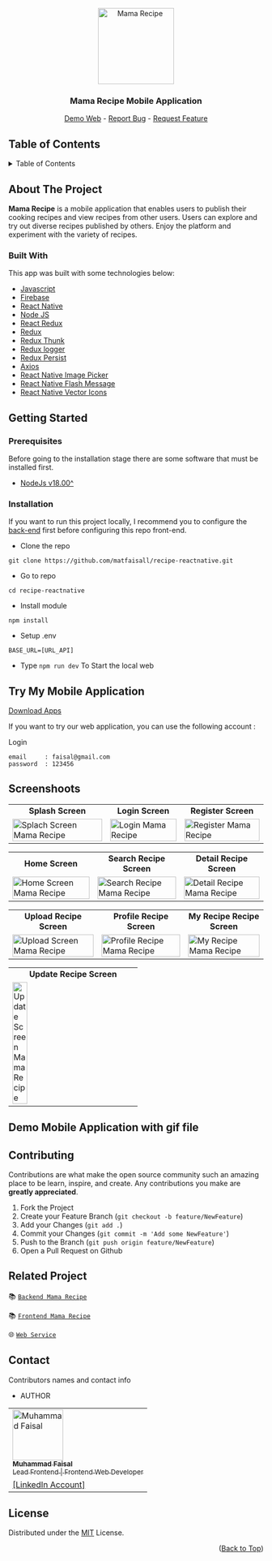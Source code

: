 <div id="top"></div>

<!-- PROJECT LOGO -->
<br />
<div align="center">
  <a href="https://github.com/matfaisall/recipe-frontend-redux" target="_blank">
    <img src="https://res.cloudinary.com/dmx0spvee/image/upload/v1696560135/web-recipe-redux/mamarecipe-logo_ofcf8k.png" alt="Mama Recipe" width="150px">
  </a>

  <h3 align="center">Mama Recipe Mobile Application</h3>

  <p align="center">
    <a href="#" target="_blank">Demo Web</a>
    -
    <a href="https://github.com/matfaisall/recipe-frontend-redux/issues" target="_blank">Report Bug</a>
    -
    <a href="https://github.com/matfaisall/recipe-frontend-redux/issues" target="_blank">Request Feature</a>
  </p>
</div>

<!-- TABLE OF CONTENTS -->

## Table of Contents

<details>
  <summary>Table of Contents</summary>
  <ol>
    <li>
      <a href="#about-the-project">About Us</a>
      <ul>
        <li><a href="#built-with">Built With</a></li>
      </ul>
    </li>
    <li>
      <a href="#getting-started">Getting Started</a>
      <ul>
        <li><a href="#prerequisites">Prerequisites</a></li>
        <li><a href="#installation">Installation</a></li>
        <li><a href="#tryapps">Try This Application</a></li>
      </ul>
    </li>
    <li><a href="#screenshoots">Screenshots</a></li>
    <li><a href="#contributing">Contributing</a></li>
    <li><a href="#related-project">Related Project</a></li>
    <li><a href="#contact">Contact</a></li>
    <li><a href="#license">License</a></li>
  </ol>
</details>

<!-- ABOUT THE PROJECT -->

## About The Project

**Mama Recipe** is a mobile application that enables users to publish their cooking recipes and view recipes from other users. Users can explore and try out diverse recipes published by others. Enjoy the platform and experiment with the variety of recipes.

### Built With

This app was built with some technologies below:

- [Javascript](https://developer.mozilla.org/en-US/docs/Web/JavaScript)
- [Firebase](https://firebase.google.com/)
- [React Native](https://reactnative.dev/)
- [Node JS](https://nodejs.org/en)
- [React Redux](https://react-redux.js.org/)
- [Redux](https://redux.js.org/)
- [Redux Thunk](https://www.npmjs.com/package/redux-thunk)
- [Redux logger](https://www.npmjs.com/package/redux-logger)
- [Redux Persist](https://www.npmjs.com/package/redux-persist)
- [Axios](https://axios-http.com/docs/intro)
- [React Native Image Picker](https://github.com/react-native-image-picker/react-native-image-picker)
- [React Native Flash Message](https://www.npmjs.com/package/react-native-flash-message)
- [React Native Vector Icons](https://www.npmjs.com/package/react-native-vector-icons)

<!-- GETTING STARTED -->

## Getting Started

### Prerequisites

Before going to the installation stage there are some software that must be installed first.

- [NodeJs v18.00^](https://nodejs.org/en/download/)


### Installation

If you want to run this project locally, I recommend you to configure the [back-end](https://github.com/matfaisall/recipe-backend) first before configuring this repo front-end.

- Clone the repo

```
git clone https://github.com/matfaisall/recipe-reactnative.git
```

- Go to repo

```
cd recipe-reactnative
```

- Install module

```
npm install
```

- Setup .env
```
BASE_URL=[URL_API]
```

- Type `npm run dev` To Start the local web

## Try My Mobile Application
<a href="#" target="_blank" >Download Apps</a>

If you want to try our web application, you can use the following account :

Login
```
email     : faisal@gmail.com
password  : 123456
```

## Screenshoots

<p align="center" display=flex>
<!-- table for register recruiter and register worker -->
<table>
<tr>
  <td align='center'><b>Splash Screen</b></td>
  <td align='center'><b>Login Screen</b></td>
  <td align='center'><b>Register Screen</b></td>
</tr>
<tr>
  <td>
    <image src="https://res.cloudinary.com/dmx0spvee/image/upload/v1697031705/mobile-recipe/splash-screen_ws8fk4.png" alt="Splach Screen Mama Recipe" width=100%>
  </td>
  <td>
    <image src="https://res.cloudinary.com/dmx0spvee/image/upload/v1697031646/mobile-recipe/loginscreen_bipazk.jpg" alt="Login Mama Recipe" width=100%>
  </td>
  <td>
    <image src="https://res.cloudinary.com/dmx0spvee/image/upload/v1697031646/mobile-recipe/registerscreen_w93toh.jpg" alt="Register Mama Recipe" width=100%>
  </td>
</tr>

<!-- table for home, search detail screen -->
<table>
<tr>
  <td align='center'><b>Home Screen</b></td>
  <td align='center'><b>Search Recipe Screen</b></td>
  <td align='center'><b>Detail Recipe Screen</b></td>
</tr>
<tr>
  <td>
    <image src="https://res.cloudinary.com/dmx0spvee/image/upload/v1697031646/mobile-recipe/homescreen_eqlmpy.jpg" alt="Home Screen Mama Recipe" width=100%>
  </td>
  <td>
    <image src="https://res.cloudinary.com/dmx0spvee/image/upload/v1697031641/mobile-recipe/searchrecipe_ntmsdu.jpg" alt="Search Recipe Mama Recipe" width=100%>
  </td>
  <td>
    <image src="https://res.cloudinary.com/dmx0spvee/image/upload/v1697032039/mobile-recipe/detail-recipe_btb4eh.jpg" alt="Detail Recipe Mama Recipe" width=100%>
  </td>
</tr>
</table>

<!-- table for home, search detail screen -->
<table>
<tr>
  <td align='center'><b>Upload Recipe Screen</b></td>
  <td align='center'><b>Profile Recipe Screen</b></td>
  <td align='center'><b>My Recipe Recipe Screen</b></td>
</tr>
<tr>
  <td>
    <image src="https://res.cloudinary.com/dmx0spvee/image/upload/v1697031643/mobile-recipe/uploadrecipe_l0ymwl.jpg" alt="Upload Screen Mama Recipe" width=100%>
  </td>
  <td>
    <image src="https://res.cloudinary.com/dmx0spvee/image/upload/v1697031641/mobile-recipe/myprofile_uvveqd.jpg" alt="Profile Recipe Mama Recipe" width=100%>
  </td>
  <td>
    <image src="https://res.cloudinary.com/dmx0spvee/image/upload/v1697031643/mobile-recipe/myrecipe_m0qcan.jpg" alt="My Recipe Mama Recipe" width=100%>
  </td>
</tr>
</table>
<!-- table for home, search detail screen -->
<table>
<tr>
  <td align='center'><b>Update Recipe Screen</b></td>
</tr>
<tr>
  <td>
    <image src="https://res.cloudinary.com/dmx0spvee/image/upload/v1697031643/mobile-recipe/uploadrecipe_l0ymwl.jpg" alt="Update Screen Mama Recipe" width=35%>
  </td>
  
</tr>
</table>

## Demo Mobile Application with gif file

<!-- disini -->

<!-- end screenshoots -->

## Contributing

Contributions are what make the open source community such an amazing place to be learn, inspire, and create. Any contributions you make are **greatly appreciated**.

1. Fork the Project
2. Create your Feature Branch (`git checkout -b feature/NewFeature`)
3. Add your Changes (`git add .`)
4. Commit your Changes (`git commit -m 'Add some NewFeature'`)
5. Push to the Branch (`git push origin feature/NewFeature`)
6. Open a Pull Request on Github


## Related Project

:books: [`Backend Mama Recipe`](https://github.com/matfaisall/recipe-backend)

:books: [`Frontend Mama Recipe`](https://github.com/matfaisall/recipe-frontend-redux)

:globe_with_meridians: [`Web Service`](https://alive-overshirt-bear.cyclic.app/)


## Contact

<p>Contributors names and contact info</p>

* AUTHOR
  
<table>
  <tr >
    <td align="left">
      <a href="https://github.com/matfaisall">
          <img width="100" src="https://avatars.githubusercontent.com/u/88364541?v=4" alt="Muhammad Faisal"> <br/>
          <sub><b>Muhammad Faisal</b></sub> <br/>
          <sub>Lead Frontend | Frontend Web Developer</sub>
      </a>
    </td>
  </tr>
  <tr>
    <td>
      <a href="https://www.linkedin.com/in/matfaisall/" target="_blank">[LinkedIn Account]</a>
    </td>
  </tr>
</table>


## License

Distributed under the [MIT](/LICENSE) License.

<p align="right">(<a href="#top">Back to Top</a>)</p>